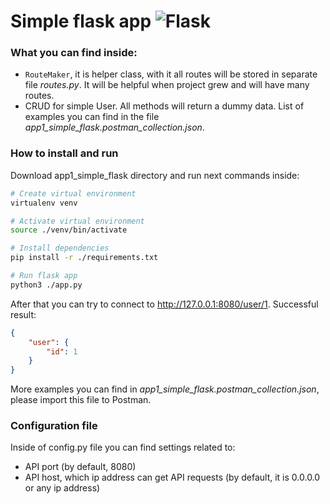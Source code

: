 # Simple flask app ![Flask](https://img.shields.io/badge/flask-%23000.svg?logo=flask&logoColor=white)

### What you can find inside:
- `RouteMaker`, it is helper class, with it all routes will be stored in separate file _routes.py_. It 
will be helpful when project grew and will have many routes.
- CRUD for simple User. All methods will return a dummy data. List of examples you can find in the file 
_app1_simple_flask.postman_collection.json_.

### How to install and run

Download app1_simple_flask directory and run next commands inside:

```bash
# Create virtual environment
virtualenv venv

# Activate virtual environment
source ./venv/bin/activate

# Install dependencies
pip install -r ./requirements.txt

# Run flask app
python3 ./app.py
```

After that you can try to connect to http://127.0.0.1:8080/user/1. Successful result:
```json
{
    "user": {
        "id": 1
    }
}
```

More examples you can find in _app1_simple_flask.postman_collection.json_, please import this file 
to Postman.

### Configuration file

Inside of config.py file you can find settings related to:

- API port (by default, 8080)
- API host, which ip address can get API requests (by default, it is 0.0.0.0 or any ip address) 